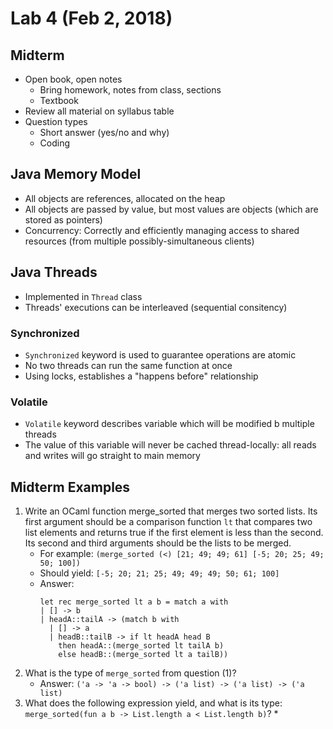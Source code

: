 # Lab 4 (Feb 2, 2018)
## Midterm
* Open book, open notes
  * Bring homework, notes from class, sections
  * Textbook
* Review all material on syllabus table
* Question types
  * Short answer (yes/no and why)
  * Coding
## Java Memory Model
* All objects are references, allocated on the heap
* All objects are passed by value, but most values are objects (which are stored as pointers)
* Concurrency: Correctly and efficiently managing access to shared resources (from multiple possibly-simultaneous clients)
## Java Threads
* Implemented in `Thread` class
* Threads' executions can be interleaved (sequential consitency)
### Synchronized
* `Synchronized` keyword is used to guarantee operations are atomic
* No two threads can run the same function at once
* Using locks, establishes a "happens before" relationship
### Volatile
* `Volatile` keyword describes variable which will be modified b multiple threads
* The value of this variable will never be cached thread-locally: all reads and writes will go straight to main memory
## Midterm Examples
1. Write an OCaml function merge_sorted that merges two sorted lists. Its first argument should be a comparison function `lt` that compares two list elements and returns true if the first element is less than the second. Its second and third arguments should be the lists to be merged. 
    * For example: `(merge_sorted (<) [21; 49; 49; 61] [-5; 20; 25; 49; 50; 100])`
    * Should yield: `[-5; 20; 21; 25; 49; 49; 49; 50; 61; 100]`
    * Answer:
      ```
      let rec merge_sorted lt a b = match a with
      | [] -> b
      | headA::tailA -> (match b with
        | [] -> a
        | headB::tailB -> if lt headA head B
          then headA::(merge_sorted lt tailA b)
          else headB::(merge_sorted lt a tailB))
      ```
2. What is the type of `merge_sorted` from question (1)?
   * Answer: `('a -> 'a -> bool) -> ('a list) -> ('a list) -> ('a list)`
3. What does the following expression yield, and what is its type: `merge_sorted(fun a b -> List.length a < List.length b)`?
   * 
